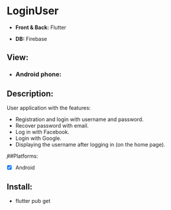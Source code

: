 # LoginUser
- **Front &amp; Back:** Flutter

- **DB:** Firebase

## View:
- ### Android phone:

## Description:
User application with the features:
- Registration and login with username and password.
- Recover password with email.
- Log in with Facebook.
- Login with Google.
- Displaying the username after logging in (on the home page).

ֳ##Platforms:
- [X] Android

## Install:
- flutter pub get






